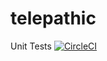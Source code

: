 # telepathic
Unit Tests [![CircleCI](https://dl.circleci.com/status-badge/img/gh/SuperNerdIT/telepathic/tree/main.svg?style=svg)](https://dl.circleci.com/status-badge/redirect/gh/SuperNerdIT/telepathic/tree/main)